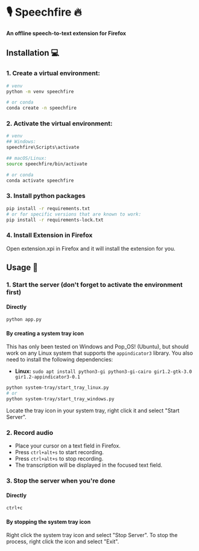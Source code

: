 # 🎙️ Speechfire 🔥

**An offline speech-to-text extension for Firefox**

## Installation 💻

### 1. Create a virtual environment:

```bash
# venv
python -m venv speechfire

# or conda
conda create -n speechfire
```

### 2. Activate the virtual environment:

```bash
# venv
## Windows:
speechfire\Scripts\activate

## macOS/Linux:
source speechfire/bin/activate

# or conda
conda activate speechfire
```

### 3. Install python packages

```bash
pip install -r requirements.txt
# or for specific versions that are known to work:
pip install -r requirements-lock.txt
```

### 4. Install Extension in Firefox

Open extension.xpi in Firefox and it will install the extension for you.

## Usage 📝

### 1. Start the server (don't forget to activate the environment first)

#### Directly

```bash
python app.py
```

#### By creating a system tray icon

This has only been tested on Windows and Pop_OS! (Ubuntu), but should work on any Linux system that supports the `appindicator3` library. You also need to install the following dependencies:

- **Linux:** `sudo apt install python3-gi python3-gi-cairo gir1.2-gtk-3.0 gir1.2-appindicator3-0.1`

```bash
python system-tray/start_tray_linux.py
# or
python system-tray/start_tray_windows.py
```

Locate the tray icon in your system tray, right click it and select "Start Server".

### 2. Record audio

- Place your cursor on a text field in Firefox.
- Press `ctrl+alt+s` to start recording.
- Press `ctrl+alt+s` to stop recording.
- The transcription will be displayed in the focused text field.

### 3. Stop the server when you're done

#### Directly

```bash
ctrl+c
```

#### By stopping the system tray icon

Right click the system tray icon and select "Stop Server". To stop the process, right click the icon and select "Exit".

